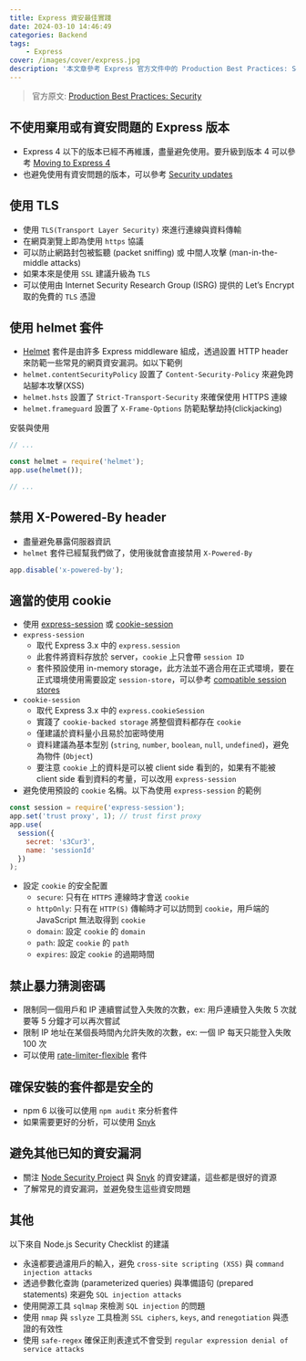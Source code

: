 ```yaml
---
title: Express 資安最佳實踐
date: 2024-03-10 14:46:49
categories: Backend
tags:
    - Express
cover: /images/cover/express.jpg
description: '本文章參考 Express 官方文件中的 Production Best Practices: Security，逐項列出官方推薦的最佳實踐，確保我們在開發 Express 應用時，能有效的防範資安漏洞'
---
```


> 官方原文: [Production Best Practices: Security](https://expressjs.com/en/advanced/best-practice-security.html)

## 不使用棄用或有資安問題的 Express 版本

- Express 4 以下的版本已經不再維護，盡量避免使用。要升級到版本 4 可以參考 [Moving to Express 4](https://expressjs.com/en/guide/migrating-4.html)
- 也避免使用有資安問題的版本，可以參考 [Security updates](https://expressjs.com/en/advanced/security-updates.html)

## 使用 TLS

- 使用 `TLS(Transport Layer Security)` 來進行連線與資料傳輸
- 在網頁瀏覽上即為使用 `https` 協議
- 可以防止網路封包被監聽 (packet sniffing) 或 中間人攻擊 (man-in-the-middle attacks)
- 如果本來是使用 `SSL` 建議升級為 `TLS`
- 可以使用由 Internet Security Research Group (ISRG) 提供的 Let’s Encrypt 取的免費的 `TLS` 憑證

## 使用 helmet 套件

- [Helmet](https://helmetjs.github.io/) 套件是由許多 Express middleware 組成，透過設置 HTTP header 來防範一些常見的網頁資安漏洞。如以下範例
- `helmet.contentSecurityPolicy` 設置了 `Content-Security-Policy` 來避免跨站腳本攻擊(XSS)
- `helmet.hsts` 設置了 `Strict-Transport-Security` 來確保使用 HTTPS 連線
- `helmet.frameguard` 設置了 `X-Frame-Options` 防範點擊劫持(clickjacking)

安裝與使用

```JavaScript
// ...

const helmet = require('helmet');
app.use(helmet());

// ...
```

## 禁用 X-Powered-By header

- 盡量避免暴露伺服器資訊
- `helmet` 套件已經幫我們做了，使用後就會直接禁用 `X-Powered-By`

```JavaScript
app.disable('x-powered-by');
```

## 適當的使用 cookie

- 使用 [express-session](https://www.npmjs.com/package/express-session) 或 [cookie-session](https://www.npmjs.com/package/cookie-session)
- `express-session`
    - 取代 Express 3.x 中的 `express.session`
    - 此套件將資料存放於 server，`cookie` 上只會帶 `session ID`
    - 套件預設使用 in-memory storage，此方法並不適合用在正式環境，要在正式環境使用需要設定 `session-store`，可以參考 [compatible session stores](https://github.com/expressjs/session#compatible-session-stores)
- `cookie-session`
    - 取代 Express 3.x 中的 `express.cookieSession`
    - 實踐了 `cookie-backed storage` 將整個資料都存在 `cookie`
    - 僅建議於資料量小且易於加密時使用
    - 資料建議為基本型別 (`string`, `number`, `boolean`, `null`, `undefined`)，避免為物件 (`Object`)
    - 要注意 `cookie` 上的資料是可以被 client side 看到的，如果有不能被 client side 看到資料的考量，可以改用 `express-session`
- 避免使用預設的 `cookie` 名稱。以下為使用 `express-session` 的範例

```JavaScript
const session = require('express-session');
app.set('trust proxy', 1); // trust first proxy
app.use(
  session({
    secret: 's3Cur3',
    name: 'sessionId'
  })
);
```

- 設定 `cookie` 的安全配置
    - `secure`: 只有在 `HTTPS` 連線時才會送 `cookie`
    - `httpOnly`: 只有在 `HTTP(S)` 傳輸時才可以訪問到 `cookie`，用戶端的 JavaScript 無法取得到 `cookie`
    - `domain`: 設定 `cookie` 的 `domain`
    - `path`: 設定 `cookie` 的 `path`
    - `expires`: 設定 `cookie` 的過期時間

## 禁止暴力猜測密碼

- 限制同一個用戶和 IP 連續嘗試登入失敗的次數，ex: 用戶連續登入失敗 5 次就要等 5 分鐘才可以再次嘗試
- 限制 IP 地址在某個長時間內允許失敗的次數，ex: 一個 IP 每天只能登入失敗 100 次
- 可以使用 [rate-limiter-flexible](https://github.com/animir/node-rate-limiter-flexible) 套件

## 確保安裝的套件都是安全的

- npm 6 以後可以使用 `npm audit` 來分析套件
- 如果需要更好的分析，可以使用 [Snyk](https://snyk.io/)

## 避免其他已知的資安漏洞

- 關注 [Node Security Project](https://github.com/advisories) 與 [Snyk](https://security.snyk.io/) 的資安建議，這些都是很好的資源
- 了解常見的資安漏洞，並避免發生這些資安問題

## 其他

以下來自 Node.js Security Checklist 的建議

- 永遠都要過濾用戶的輸入，避免 `cross-site scripting (XSS)` 與 `command injection attacks`
- 透過參數化查詢 (parameterized queries) 與準備語句 (prepared statements) 來避免 `SQL injection attacks`
- 使用開源工具 `sqlmap` 來檢測 `SQL injection` 的問題
- 使用 `nmap` 與 `sslyze` 工具檢測 `SSL ciphers`, `keys`, and `renegotiation` 與憑證的有效性
- 使用 `safe-regex` 確保正則表達式不會受到 `regular expression denial of service attacks`
